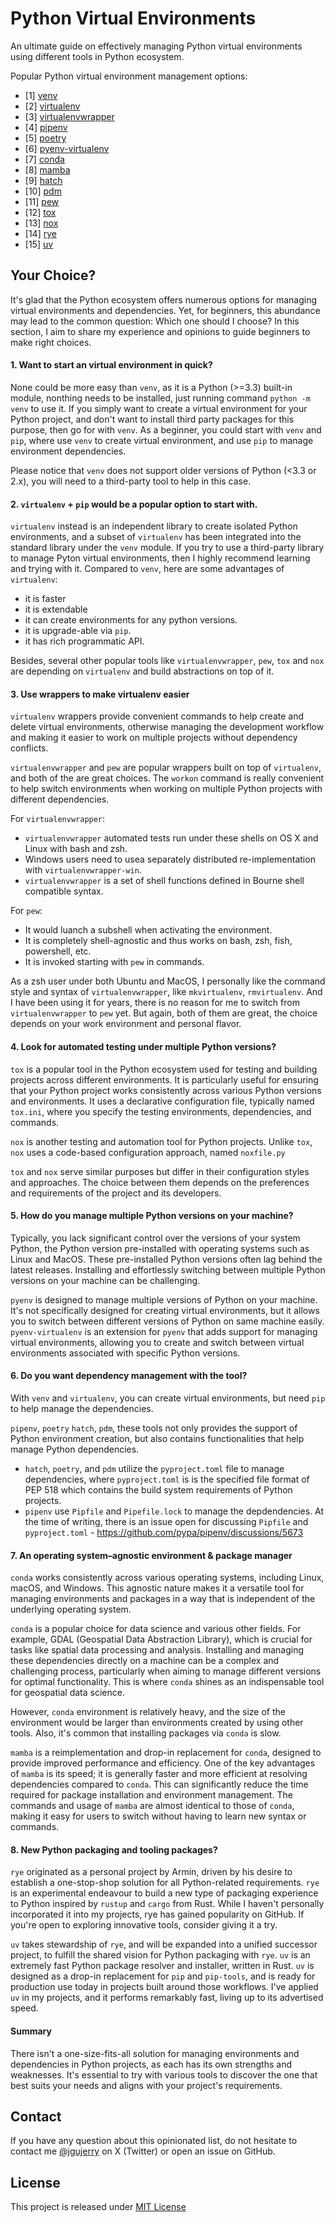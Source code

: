 # Python Virtual Environments

An ultimate guide on effectively managing Python virtual environments using different tools
in Python ecosystem.

Popular Python virtual environment management options:
* [1] [venv](venv/README.md)
* [2] [virtualenv](virtualenv/README.md)
* [3] [virtualenvwrapper](virtualenwrapper/README.md)
* [4] [pipenv](pipenv/README.md)
* [5] [poetry](poetry/README.md)
* [6] [pyenv-virtualenv](pyenv-virtualenv/README.md)
* [7] [conda](conda/README.md)
* [8] [mamba](mamba/README.md)
* [9] [hatch](hatch/README.md)
* [10] [pdm](pdm/README.md)
* [11] [pew](pew/README.md)
* [12] [tox](tox/README.md)
* [13] [nox](nox/README.md)
* [14] [rye](rye/README.md)
* [15] [uv](uv/README.md)

## Your Choice?

It's glad that the Python ecosystem offers numerous options for managing virtual environments and dependencies. Yet, for beginners, 
this abundance may lead to the common question: Which one should I choose? 
In this section, I aim to share my experience and opinions to guide beginners to make right choices.

#### 1. Want to start an virtual environment in quick?
None could be more easy than `venv`, as it is a Python (>=3.3) built-in module, nonthing needs to be installed, just running command `python -m venv` to use it.
If you simply want to create a virtual environment for your Python project, and don't want to install third party packages for this purpose, then go for with `venv`.
As a beginner, you could start with `venv` and `pip`, where use `venv` to create virtual environment, and use `pip` to manage environment dependencies.

Please notice that `venv` does not support older versions of Python (<3.3 or 2.x), you will need to a third-party tool to help in this case.

#### 2. `virtualenv` + `pip` would be a popular option to start with.
`virtualenv` instead is an independent library to create isolated Python environments, and a subset of `virtualenv` has been integrated into the standard library under
the `venv` module. If you try to use a third-party library to manage Pyton virtual environments, then I highly recommend learning and trying with it.
Compared to `venv`, here are some advantages of `virtualenv`:
* it is faster
* it is extendable
* it can create environments for any python versions.
* it is upgrade-able via `pip`.
* it has rich programmatic API.

Besides, several other popular tools like `virtualenvwrapper`, `pew`, `tox` and `nox` are depending on `virtualenv` and build abstractions on top of it.


#### 3. Use wrappers to make virtualenv easier

`virtualenv` wrappers provide convenient commands to help create and delete virtual environments, otherwise managing the development workflow and making it easier 
to work on multiple projects without dependency conflicts.

`virtualenvwrapper` and `pew` are popular wrappers built on top of `virtualenv`, and both of the are great choices. The `workon` command is really convenient to help
switch environments when working on multiple Python projects with different dependencies.

For `virtualenvwrapper`:
* `virtualenvwrapper` automated tests run under these shells on OS X and Linux with bash and zsh. 
* Windows users need to usea separately distributed re-implementation with `virtualenvwrapper-win`.
* `virtualenvwrapper` is a set of shell functions defined in Bourne shell compatible syntax.

For `pew`:
* It would luanch a subshell when activating the environment.
* It is completely shell-agnostic and thus works on bash, zsh, fish, powershell, etc.
* It is invoked starting with `pew` in commands.

As a zsh user under both Ubuntu and MacOS, I personally like the command style and syntax of `virtualenvwrapper`, like `mkvirtualenv`, `rmvirtualenv`.
And I have been using it for years, there is no reason for me to switch from `virtualenvwrapper` to `pew` yet. 
But again, both of them are great, the choice depends on your work environment and personal flavor.

#### 4. Look for automated testing under multiple Python versions?

`tox` is a popular tool in the Python ecosystem used for testing and building projects across different environments. 
It is particularly useful for ensuring that your Python project works consistently across various Python versions and environments.
It uses a declarative configuration file, typically named `tox.ini`, where you specify the testing environments, dependencies, and commands. 

`nox` is another testing and automation tool for Python projects. Unlike `tox`, `nox` uses a code-based configuration approach, named `noxfile.py`

`tox` and `nox` serve similar purposes but differ in their configuration styles and approaches.
The choice between them depends on the preferences and requirements of the project and its developers.

#### 5. How do you manage multiple Python versions on your machine?

Typically, you lack significant control over the versions of your system Python, the Python version pre-installed with operating systems such as Linux and MacOS. 
These pre-installed Python versions often lag behind the latest releases. 
Installing and effortlessly switching between multiple Python versions on your machine can be challenging.

`pyenv` is designed to manage multiple versions of Python on your machine. It's not specifically designed for creating virtual environments, 
but it allows you to switch between different versions of Python on same machine easily. `pyenv-virtualenv` is an extension for `pyenv` that 
adds support for managing virtual environments, allowing you to create and switch between virtual environments associated with specific Python versions.

#### 6. Do you want dependency management with the tool?

With `venv` and `virtualenv`, you can create virtual environments, but need `pip` to help manage the dependencies.

`pipenv`, `poetry` `hatch`, `pdm`, these tools not only provides the support of Python environment creation, but also contains functionalities that help
manage Python dependencies.

* `hatch`, `poetry`, and `pdm` utilize the `pyproject.toml` file to manage dependencies, where `pyproject.toml` is is the specified file format of PEP 518 which contains the build system requirements of Python projects.
* `pipenv` use `Pipfile` and `Pipefile.lock` to manage the depdendencies. At the time of writing, there is an issue open for discussing `Pipfile` and `pyproject.toml` - https://github.com/pypa/pipenv/discussions/5673

#### 7. An operating system–agnostic environment & package manager

`conda` works consistently across various operating systems, including Linux, macOS, and Windows. 
This agnostic nature makes it a versatile tool for managing environments and packages in a way 
that is independent of the underlying operating system. 

`conda` is a popular choice for data science and various other fields. For example, 
GDAL (Geospatial Data Abstraction Library), which is crucial for tasks like spatial data processing and analysis. 
Installing and managing these dependencies directly on a machine can be a complex and challenging process, 
particularly when aiming to manage different versions for optimal functionality. 
This is where `conda` shines as an indispensable tool for geospatial data science.

However, `conda` environment is relatively heavy, and the size of the environment would be larger than environments created by using other tools. Also, it's common that installing packages via `conda` is slow.

`mamba` is a reimplementation and drop-in replacement for `conda`, designed to provide improved performance and efficiency. One of the key advantages of `mamba` is its speed; it is generally faster and more efficient at resolving dependencies compared to `conda`. This can significantly reduce the time required for package installation and environment management. The commands and usage of `mamba` are almost identical to those of `conda`, making it easy for users to switch without having to learn new syntax or commands.


#### 8. New Python packaging and tooling packages?

`rye` originated as a personal project by Armin, driven by his desire to establish a one-stop-shop solution for all Python-related requirements.
`rye` is an experimental endeavour to build a new type of packaging experience to Python inspired by `rustup` and `cargo` from Rust.
While I haven't personally incorporated it into my projects, rye has gained popularity on GitHub. If you're open to exploring innovative tools, 
consider giving it a try.

`uv` takes stewardship of `rye`, and will be expanded into a unified successor project, to fulfill the shared vision for Python packaging with `rye`. 
`uv` is an extremely fast Python package resolver and installer, written in Rust. `uv` is designed as a drop-in replacement for `pip` and `pip-tools`, 
and is ready for production use today in projects built around those workflows. I've applied `uv` in my projects, 
and it performs remarkably fast, living up to its advertised speed.


#### Summary
There isn't a one-size-fits-all solution for managing environments and dependencies in Python projects, as each has its own strengths and weaknesses. 
It's essential to try with various tools to discover the one that best suits your needs and aligns with your project's requirements.


## Contact

If you have any question about this opinionated list, do not hesitate to contact me [@jgujerry](https://twitter.com/jgujerry) on X (Twitter) or open an issue on GitHub.


## License

This project is released under [MIT License](LICENSE)
